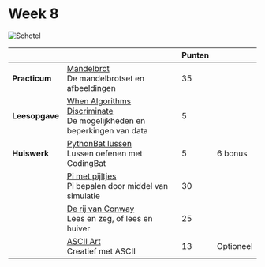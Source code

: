# Week 8

![Schotel](/images/saucer.png)

|                |                                                                                                                   | Punten |           |
|----------------|-------------------------------------------------------------------------------------------------------------------|--------|-----------|
| **Practicum**  | [Mandelbrot](/problems/mandelbrot.md)<br>De mandelbrotset en afbeeldingen                                         | 35     |           |
| **Leesopgave** | [When Algorithms Discriminate](/readings/algoritmen_discrimineren.md)<br>De mogelijkheden en beperkingen van data | 5      |           |
| **Huiswerk**   | [PythonBat lussen](/problems/pythonbat_lussen.md)<br>Lussen oefenen met CodingBat                                 | 5      | 6 bonus   |
|                | [Pi met pijltjes](/problems/pi_pijlen.md)<br>Pi bepalen door middel van simulatie                                 | 30     |           |
|                | [De rij van Conway](/problems/rij_van_conway.md)<br>Lees en zeg, of lees en huiver                                | 25     |           |
|                | [ASCII Art](/problems/ascii_art)<br>Creatief met ASCII                                                            | 13     | Optioneel |
